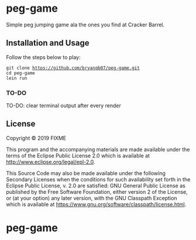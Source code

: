 # peg-game

Simple peg jumping game ala the ones you find at Cracker Barrel.

## Installation and Usage

Follow the steps below to play:

<code>git clone https://github.com/bryanqb07/peg-game.git</code>  
<code>cd peg-game</code>  
<code>lein run</code>

### TO-DO

TO-DO: clear terminal output after every render

## License

Copyright © 2019 FIXME

This program and the accompanying materials are made available under the
terms of the Eclipse Public License 2.0 which is available at
http://www.eclipse.org/legal/epl-2.0.

This Source Code may also be made available under the following Secondary
Licenses when the conditions for such availability set forth in the Eclipse
Public License, v. 2.0 are satisfied: GNU General Public License as published by
the Free Software Foundation, either version 2 of the License, or (at your
option) any later version, with the GNU Classpath Exception which is available
at https://www.gnu.org/software/classpath/license.html.
# peg-game
